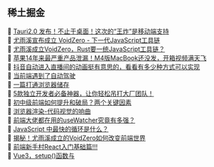 ## 稀土掘金  
🎉  [Tauri2.0 发布！不止于桌面！这次的“王炸”是移动端支持](https://juejin.cn/post/7420980084361625600)  
🎉  [尤雨溪宣布成立 VoidZero - 下一代JavaScript工具链](https://juejin.cn/post/7421293089765916711)  
🎉  [尤雨溪成立VoidZero，Rust要一统JavaScript工具链？](https://juejin.cn/post/7422404598360948748)  
🎉  [苹果14年来最严重产品泄漏！M4版MacBook还没发，开箱视频满天飞](https://juejin.cn/post/7423287213129891852)  
🎉  [抖音自动进入直播间的动画挺有意思的，看看有多少种方式可以实现](https://juejin.cn/post/7420814883576414259)  
🎉  [当前端遇到了自动驾驶](https://juejin.cn/post/7422338076528181258)  
🎉  [一篇打通浏览器储存](https://juejin.cn/post/7421713153568079935)  
🎉  [5款独立开发者必备神器，让你轻松吊打大厂团队！](https://juejin.cn/post/7421293089765228583)  
🎉  [初中级前端如何提升和破局？两个关键因素](https://juejin.cn/post/7423226096777625652)  
🎉  [浏览器渲染-代码视觉的响曲](https://juejin.cn/post/7420718445192052751)  
🎉  [前端大佬都在用的useWatcher究竟有多强？](https://juejin.cn/post/7422937925094735907)  
🎉  [JavaScript 中最快的循环是什么？](https://juejin.cn/post/7420718380985319464)  
🎉  [揭秘！尤雨溪成立的VoidZero如何改变前端世界](https://juejin.cn/post/7423277256821063730)  
🎉  [前端新手村React入门基础篇!!!](https://juejin.cn/post/7420718445192151055)  
🎉  [Vue3，setup()函数与<script setup>到底有什么本质区别❓](https://juejin.cn/post/7420272008146190362)  
🎉  [网页设计基础 第二讲：安装与配置 VSCode 开发工具，创建第一个 HTML 页面](https://juejin.cn/post/7422145784798363702)  
🎉  [使用 Flutter 开发数字钱包应用（Dompet App）](https://juejin.cn/post/7420814883576938547)  
🎉  [在我硬盘安监控了？纯 JS 监听本地文件的一举一动](https://juejin.cn/post/7422275840069615652)  
🎉  [尤大宣布成立 VoidZero｜下一代 JavaScript 工具链](https://juejin.cn/post/7421199943181893644)  
🎉  [split方法我算是白学了](https://juejin.cn/post/7422678794953129993)  
